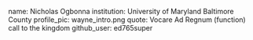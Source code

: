 name: Nicholas Ogbonna
institution: University of Maryland Baltimore County 
profile_pic: wayne_intro.png
quote: Vocare Ad Regnum (function) call to the kingdom
github_user: ed765super
